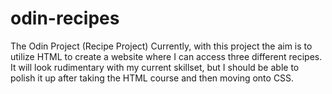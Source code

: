 # odin-recipes
The Odin Project (Recipe Project)
Currently, with this project the aim is to utilize HTML to create a website where I can access three different recipes. It will look rudimentary with my current skillset, but I should be able to polish it up after taking the HTML course and then moving onto CSS.